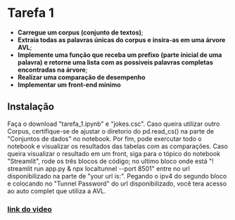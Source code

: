 # Tarefa 1
* <b>Carregue um corpus (conjunto de textos)</b>;
* <b>Extraia todas as palavras únicas do corpus e insira-as em uma árvore AVL</b>;
* <b>Implemente uma função que receba um prefixo (parte inicial de uma palavra) e retorne
uma lista com as possíveis palavras completas encontradas na árvore</b>;
* <b>Realizar uma comparação de desempenho</b>
* <b>Implementar um front-end mínimo</b>

## Instalação

Faça o download "tarefa_1.ipynb" e "jokes.csc". Caso queira utilizar outro Corpus, certifique-se de ajustar o diretorio do pd.read_cs() na parte de "Conjuntos de dados" no notebook. Por fim, pode exercutar todo o notebook e visualizar os resultados das tabelas com as comparações.
Caso queira visualizar o resultado em um front, siga para o tópico do notebook "Streamlit", rode os três blocos de código; no ultimo bloco onde está "! streamlit run app.py & npx localtunnel --port 8501" entre no url disponibilizado na parte de "your url is:". Pegando o ipv4 do segundo bloco e colocando no "Tunnel Password" do url disponibilizado, você tera acesso ao auto complet que utiliza a AVL.

### [link do video](https://www.loom.com/share/f856994a354c4ed4a2f0cb3b3c55b9c9?sid=264bee93-34b1-4afa-9c07-b21382fdcdd4)